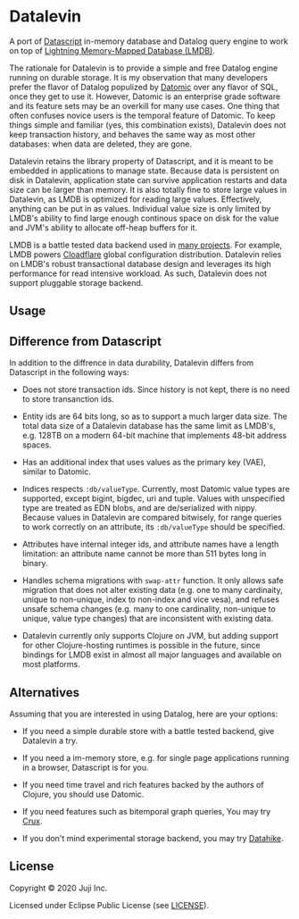 # Datalevin

A port of [Datascript](https://github.com/tonsky/datascript) in-memory database and Datalog query
engine to work on top of [Lightning Memory-Mapped Database (LMDB)](https://en.wikipedia.org/wiki/Lightning_Memory-Mapped_Database).

The rationale for Datalevin is to provide a simple and free Datalog engine running on durable storage.  It is my observation that many developers prefer the flavor of Datalog populized by [Datomic](https://datomic.com) over any flavor of SQL, once they get to use it. However, Datomic is an enterprise grade software and its feature sets may be an overkill for many use cases. One thing that often confuses novice users is the temporal feature of Datomic. To keep things simple and familiar (yes, this combination exists), Datalevin does not keep transaction history, and behaves the same way as most other databases: when data are deleted, they are gone.

Datalevin retains the library property of Datascript, and it is meant to be embedded in applications to manage state. Because data is persistent on disk in Datalevin, application state can survive application restarts and data size can be larger than memory.  It is also totally fine to store large values in Datalevin, as LMDB is optimized for reading large values. Effectively, anything can be put in as values. Individual value size is only limited by LMDB's ability to find large enough continous space on disk for the value and JVM's ability to allocate off-heap buffers for it.

LMDB is a battle tested data backend used in [many projects](https://symas.com/lmdb/technical/#projects). For example, LMDB powers [Cloadflare](https://blog.cloudflare.com/introducing-quicksilver-configuration-distribution-at-internet-scale/) global configuration distribution. Datalevin relies on LMDB's robust transactional database design and leverages its high performance for read intensive workload. As such, Datalevin does not support pluggable storage backend.

## Usage

## Difference from Datascript

In addition to the diffrence in data durability, Datalevin differs from Datascript in the following ways:

* Does not store transaction ids. Since history is not kept, there is no need to store transanction ids.

* Entity ids are 64 bits long, so as to support a much larger data size.  The total data size of a Datalevin database has the same limit as LMDB's, e.g. 128TB on a modern 64-bit machine that implements 48-bit address spaces.

* Has an additional index that uses values as the primary key (VAE), similar to Datomic.

* Indices respects `:db/valueType`. Currently, most Datomic value types are supported, except bigint, bigdec, uri and tuple. Values with unspecified type are treated as EDN blobs, and are de/serialized with nippy. Because values in Datalevin are compared bitwisely, for range queries to work correctly on an attribute, its `:db/valueType` should be specified.

* Attributes have internal integer ids, and attribute names have a length limitation: an attribute name cannot be more than 511 bytes long in binary.

* Handles schema migrations with `swap-attr` function. It only allows safe migration that does not alter existing data (e.g. one to many cardinaity, unique to non-unique, index to non-index and vice vesa), and refuses unsafe schema changes (e.g. many to one cardinality, non-unique to unique, value type changes) that are inconsistent with existing data.

* Datalevin currently only supports Clojure on JVM, but adding support for other Clojure-hosting runtimes is possible in the future, since bindings for LMDB exist in almost all major languages and available on most platforms.

## Alternatives

Assuming that you are interested in using Datalog, here are your options:

* If you need a simple durable store with a battle tested backend, give Datalevin a try.

* If you need a im-memory store, e.g. for single page applications running in a browser, Datascript is for you.

* If you need time travel and rich features backed by the authors of Clojure, you should use Datomic.

* If you need features such as bitemporal graph queries, You may try [Crux](https://github.com/juxt/crux).

* If you don't mind experimental storage backend, you may try [Datahike](https://github.com/replikativ/datahike).

## License

Copyright © 2020 Juji Inc.

Licensed under Eclipse Public License (see [LICENSE](LICENSE)).
